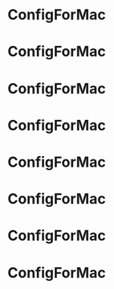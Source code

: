 # ConfigForMac
# ConfigForMac
# ConfigForMac
# ConfigForMac
# ConfigForMac
# ConfigForMac
# ConfigForMac
# ConfigForMac
